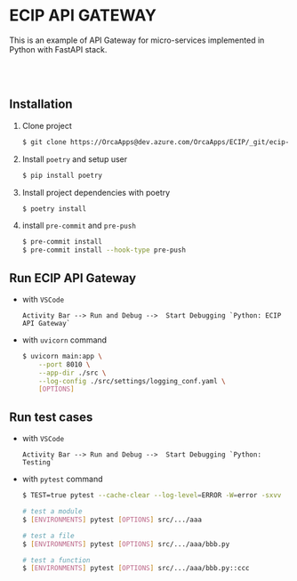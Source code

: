 # ECIP API GATEWAY

This is an example of API Gateway for micro-services implemented in Python with FastAPI stack.

<br></br>

## Installation

1. Clone project

   ```sh
   $ git clone https://OrcaApps@dev.azure.com/OrcaApps/ECIP/_git/ecip-api-gateway
   ```

2. Install `poetry` and setup user

   ```sh
   $ pip install poetry
   ```

3. Install project dependencies with poetry

   ```sh
   $ poetry install
   ```

4. install `pre-commit` and `pre-push`

   ```sh
   $ pre-commit install
   $ pre-commit install --hook-type pre-push
   ```

## Run ECIP API Gateway

- with `VSCode`

  ```
  Activity Bar --> Run and Debug -->  Start Debugging `Python: ECIP API Gateway`
  ```

- with `uvicorn` command

  ```sh
  $ uvicorn main:app \
      --port 8010 \
      --app-dir ./src \
      --log-config ./src/settings/logging_conf.yaml \
      [OPTIONS]
  ```

## Run test cases

- with `VSCode`

  ```
  Activity Bar --> Run and Debug -->  Start Debugging `Python: Testing`
  ```

- with `pytest` command

  ```sh
  $ TEST=true pytest --cache-clear --log-level=ERROR -W=error -sxvv

  # test a module
  $ [ENVIRONMENTS] pytest [OPTIONS] src/.../aaa

  # test a file
  $ [ENVIRONMENTS] pytest [OPTIONS] src/.../aaa/bbb.py

  # test a function
  $ [ENVIRONMENTS] pytest [OPTIONS] src/.../aaa/bbb.py::ccc
  ```